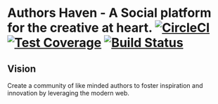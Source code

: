 Authors Haven - A Social platform for the creative at heart.
[![CircleCI](https://circleci.com/gh/andela/metis-ah-frontend/tree/develop.svg?style=svg)](https://circleci.com/gh/andela/metis-ah-frontend/tree/develop) [![Test Coverage](https://api.codeclimate.com/v1/badges/93530611b5b0d23beebf/test_coverage)](https://codeclimate.com/github/andela/metis-ah-frontend/test_coverage) [![Build Status](https://travis-ci.org/andela/metis-ah-frontend.svg?branch=develop)](https://travis-ci.org/andela/metis-ah-frontend)
=======

## Vision
Create a community of like minded authors to foster inspiration and innovation
by leveraging the modern web.
